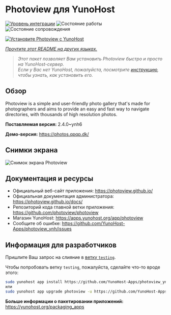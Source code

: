 <!--
Важно: этот README был автоматически сгенерирован <https://github.com/YunoHost/apps/tree/master/tools/readme_generator>
Он НЕ ДОЛЖЕН редактироваться вручную.
-->

# Photoview для YunoHost

[![Уровень интеграции](https://apps.yunohost.org/badge/integration/photoview)](https://ci-apps.yunohost.org/ci/apps/photoview/)
![Состояние работы](https://apps.yunohost.org/badge/state/photoview)
![Состояние сопровождения](https://apps.yunohost.org/badge/maintained/photoview)

[![Установите Photoview с YunoHost](https://install-app.yunohost.org/install-with-yunohost.svg)](https://install-app.yunohost.org/?app=photoview)

*[Прочтите этот README на других языках.](./ALL_README.md)*

> *Этот пакет позволяет Вам установить Photoview быстро и просто на YunoHost-сервер.*  
> *Если у Вас нет YunoHost, пожалуйста, посмотрите [инструкцию](https://yunohost.org/install), чтобы узнать, как установить его.*

## Обзор

Photoview is a simple and user-friendly photo gallery that's made for photographers and aims to provide an easy and fast way to navigate directories, with thousands of high resolution photos.


**Поставляемая версия:** 2.4.0~ynh6

**Демо-версия:** <https://photos.qpqp.dk/>

## Снимки экрана

![Снимок экрана Photoview](./doc/screenshots/screenshot.png)

## Документация и ресурсы

- Официальный веб-сайт приложения: <https://photoview.github.io/>
- Официальная документация администратора: <https://photoview.github.io/docs/>
- Репозиторий кода главной ветки приложения: <https://github.com/photoview/photoview>
- Магазин YunoHost: <https://apps.yunohost.org/app/photoview>
- Сообщите об ошибке: <https://github.com/YunoHost-Apps/photoview_ynh/issues>

## Информация для разработчиков

Пришлите Ваш запрос на слияние в [ветку `testing`](https://github.com/YunoHost-Apps/photoview_ynh/tree/testing).

Чтобы попробовать ветку `testing`, пожалуйста, сделайте что-то вроде этого:

```bash
sudo yunohost app install https://github.com/YunoHost-Apps/photoview_ynh/tree/testing --debug
или
sudo yunohost app upgrade photoview -u https://github.com/YunoHost-Apps/photoview_ynh/tree/testing --debug
```

**Больше информации о пакетировании приложений:** <https://yunohost.org/packaging_apps>
